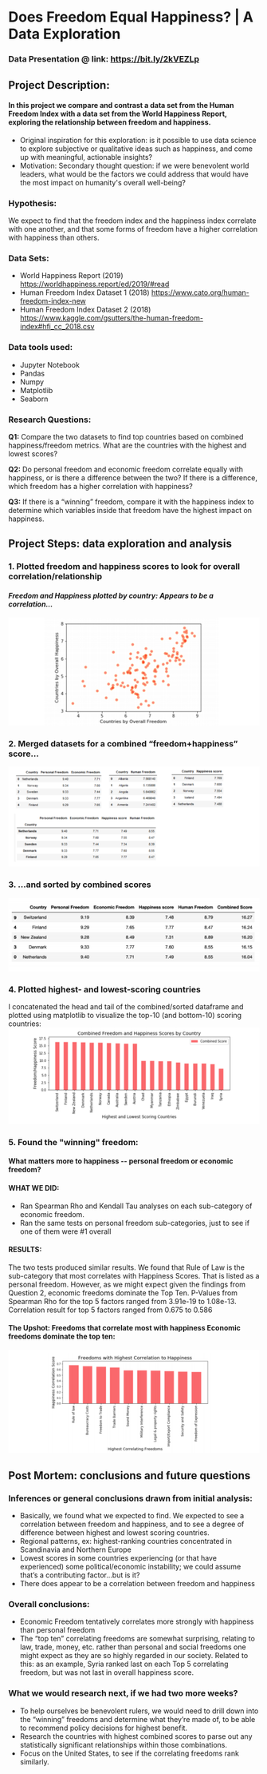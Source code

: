 # Does Freedom Equal Happiness? | A Data Exploration
### Data Presentation @ link: https://bit.ly/2kVEZLp


## Project Description: 

#### In this project we compare and contrast a data set from the Human Freedom Index with a data set from the World Happiness Report, exploring the relationship between freedom and happiness. 

  * Original inspiration for this exploration: is it possible to use data science to explore subjective or qualitative ideas such as happiness, and come up with meaningful, actionable insights? 
  * Motivation: Secondary thought question: if we were benevolent world leaders, what would be the factors we could address that would have the most impact on humanity's overall well-being? 

### Hypothesis:

We expect to find that the freedom index and the happiness index correlate with one another, and that some forms of freedom have a higher correlation with happiness than others. 

### Data Sets:

* World Happiness Report (2019) https://worldhappiness.report/ed/2019/#read 
* Human Freedom Index Dataset 1 (2018) https://www.cato.org/human-freedom-index-new 
* Human Freedom Index Dataset 2 (2018) https://www.kaggle.com/gsutters/the-human-freedom-index#hfi_cc_2018.csv 

### Data tools used:

* Jupyter Notebook
* Pandas
* Numpy
* Matplotlib
* Seaborn

### Research Questions:

**Q1:** Compare the two datasets to find top countries based on combined happiness/freedom metrics. What are the countries with the highest and lowest scores?

**Q2:** Do personal freedom and economic freedom correlate equally with happiness, or is there a difference between the two? If there is a difference, which freedom has a higher correlation with happiness? 

**Q3:** If there is a “winning” freedom, compare it with the happiness index to determine which variables inside that freedom have the highest impact on happiness.

## Project Steps: data exploration and analysis

### 1. Plotted freedom and happiness scores to look for overall correlation/relationship
#### *Freedom and Happiness plotted by country: Appears to be a correlation...*
![](images/scatter_plot.png)

### 2. Merged datasets for a combined “freedom+happiness” score...
![](images/dataframes_orig.png)

### 3. ...and sorted by combined scores
![](images/dataframes_2.png)

### 4. Plotted highest- and lowest-scoring countries 
I concatenated the head and tail of the combined/sorted dataframe and plotted using matplotlib to visualize the top-10 (and bottom-10) scoring countries: 
![](images/high_low_scoring.png)

### 5. Found the "winning" freedom: 
#### What matters more to happiness -- personal freedom or economic freedom?

#### WHAT WE DID: 
* Ran Spearman Rho and Kendall Tau analyses on each sub-category of economic freedom. 
* Ran the same tests on personal freedom sub-categories, just to see if one of them were #1 overall 
#### RESULTS:
The two tests produced similar results. We found that Rule of Law is the sub-category that most correlates with Happiness Scores. That is listed as a personal freedom. However, as we might expect given the findings from Question 2, economic freedoms dominate the Top Ten. P-Values from Spearman Rho for the top 5 factors ranged from 3.91e-19 to 1.08e-13. Correlation result for top 5 factors ranged from 0.675 to 0.586 

#### The Upshot: Freedoms that correlate most with happiness Economic freedoms dominate the top ten: 

![](images/top_scoring_freedoms.png)

## Post Mortem: conclusions and future questions

### Inferences or general conclusions drawn from initial analysis:
* Basically, we found what we expected to find. We expected to see a correlation between freedom and happiness, and to see a degree of difference between highest and lowest scoring countries. 
* Regional patterns, ex: highest-ranking countries concentrated in Scandinavia and Northern Europe 
* Lowest scores in some countries experiencing (or that have experienced) some political/economic instability; we could assume that’s a contributing factor...but is it? 
* There does appear to be a correlation between freedom and happiness 

### Overall conclusions: 
* Economic Freedom tentatively correlates more strongly with happiness than personal freedom 
* The “top ten” correlating freedoms are somewhat surprising, relating to law, trade, money, etc. rather than personal and social freedoms one might expect as they are so highly regarded in our society. Related to this: as an example, Syria ranked last on each Top 5 correlating freedom, but was not last in overall happiness score. 

### What we would research next, if we had two more weeks? 
* To help ourselves be benevolent rulers, we would need to drill down into the “winning” freedoms and determine what they’re made of, to be able to recommend policy decisions for highest benefit. 
* Research the countries with highest combined scores to parse out any statistically significant relationships within those combinations. 
* Focus on the United States, to see if the correlating freedoms rank similarly. 
